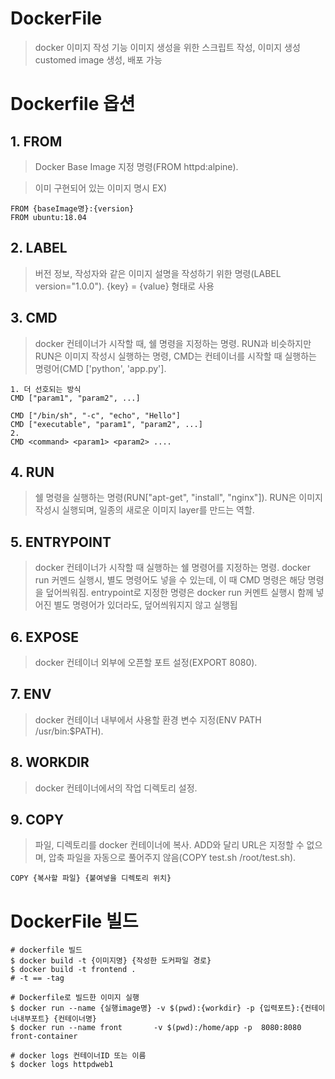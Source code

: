 DockerFile
==========

> docker 이미지 작성 기능
> 이미지 생성을 위한 스크립트 작성, 이미지 생성
> customed image 생성, 배포 가능

# Dockerfile 옵션

## 1. FROM
> Docker Base Image 지정 명령(FROM httpd:alpine).  

> 이미 구현되어 있는 이미지 명시 
EX)
```
FROM {baseImage명}:{version}
FROM ubuntu:18.04
```


## 2. LABEL
> 버전 정보, 작성자와 같은 이미지 설명을 작성하기 위한 명령(LABEL version="1.0.0"). 
> {key} = {value} 형태로 사용 

## 3. CMD
> docker 컨테이너가 시작할 때, 쉘 명령을 지정하는 명령. RUN과 비슷하지만 RUN은 이미지 작성시 실행하는 명령, CMD는 컨테이너를 시작할 때 실행하는 명령어(CMD ['python', 'app.py'].  

```
1. 더 선호되는 방식 
CMD ["param1", "param2", ...]

CMD ["/bin/sh", "-c", "echo", "Hello"]
CMD ["executable", "param1", "param2", ...]
2. 
CMD <command> <param1> <param2> ....
```

## 4. RUN
> 쉘 명령을 실행하는 명령(RUN["apt-get", "install", "nginx"]). RUN은 이미지 작성시 실행되며, 일종의 새로운 이미지 layer를 만드는 역할.  

## 5. ENTRYPOINT
> docker 컨테이너가 시작할 때 실행하는 쉘 명령어를 지정하는 명령. docker run 커멘드 실행시, 별도 명령어도 넣을 수 있는데,
이 때 CMD 명령은 해당 명령을 덮어씌워짐. entrypoint로 지정한 명령은 docker run 커멘트 실행시 함께 넣어진 별도 명령어가 있더라도, 덮어씌워지지 않고 실행됩    

## 6. EXPOSE
> docker 컨테이너 외부에 오픈할 포트 설정(EXPORT 8080).  

## 7. ENV
> docker 컨테이너 내부에서 사용할 환경 변수 지정(ENV PATH /usr/bin:$PATH).  

## 8. WORKDIR
> docker 컨테이너에서의 작업 디렉토리 설정.  

## 9. COPY
> 파일, 디렉토리를 docker 컨테이너에 복사. ADD와 달리 URL은 지정할 수 없으며, 압축 파일을 자동으로 풀어주지 않음(COPY test.sh /root/test.sh).  
```
COPY {복사할 파일} {붙여넣을 디렉토리 위치}
```


# DockerFile 빌드

```
# dockerfile 빌드
$ docker build -t {이미지명} {작성한 도커파일 경로}
$ docker build -t frontend .
# -t == -tag

# Dockerfile로 빌드한 이미지 실행
$ docker run --name {실행image명} -v $(pwd):{workdir} -p {입력포트}:{컨테이너내부포트} {컨테이너명}
$ docker run --name front       -v $(pwd):/home/app -p  8080:8080              front-container

# docker logs 컨테이너ID 또는 이름
$ docker logs httpdweb1


```




























